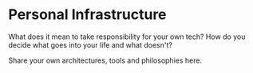 Personal Infrastructure
=======================

What does it mean to take responsibility for your own tech? How do you decide what goes into your life and what doesn't?

Share your own architectures, tools and philosophies here.

